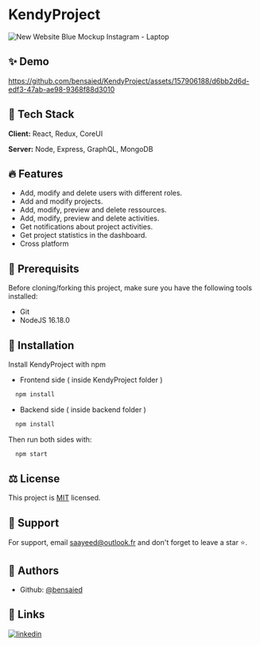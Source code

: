 # KendyProject

![New Website Blue Mockup Instagram - Laptop](https://github.com/bensaied/KendyProject/assets/157906188/477a91b0-ffc2-49e8-9073-317b7ab63f55)

## ✨ Demo

https://github.com/bensaied/KendyProject/assets/157906188/d6bb2d6d-edf3-47ab-ae98-9368f88d3010


## 🧰 Tech Stack

**Client:** React, Redux, CoreUI

**Server:** Node, Express, GraphQL, MongoDB

## 🔥 Features

- Add, modify and delete users with different roles.
- Add and modify projects.
- Add, modify, preview and delete ressources.
- Add, modify, preview and delete activities.
- Get notifications about project activities.
- Get project statistics in the dashboard.
- Cross platform

## 📑 Prerequisits

Before cloning/forking this project, make sure you have the following tools installed:

- Git
- NodeJS 16.18.0

## 🚀 Installation

Install KendyProject with npm

- Frontend side ( inside KendyProject folder )

```bash
  npm install
```

- Backend side ( inside backend folder )

```bash
  npm install
```

Then run both sides with:

```bash
  npm start
```

## ⚖️ License

This project is [MIT](https://choosealicense.com/licenses/mit/) licensed.

## 💝 Support

For support, email saayeed@outlook.fr and don't forget to leave a star ⭐️.

## 📝 Authors

- Github: [@bensaied](https://www.github.com/bensaied)

## 🔗 Links

[![linkedin](https://img.shields.io/badge/linkedin-0A66C2?style=for-the-badge&logo=linkedin&logoColor=white)](https://www.linkedin.com/in/bensaied/)

